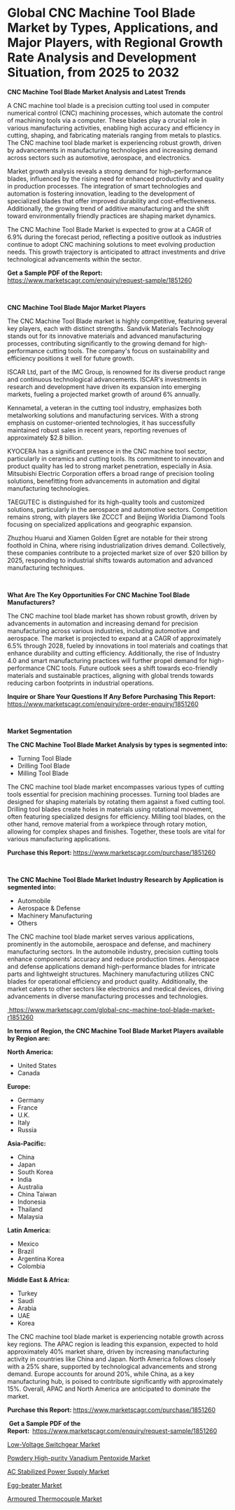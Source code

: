<p><h1>Global CNC Machine Tool Blade Market by Types, Applications, and Major Players, with Regional Growth Rate Analysis and Development Situation, from 2025 to 2032</h1></p><p><strong>CNC Machine Tool Blade Market Analysis and Latest Trends</strong></p>
<p><p>A CNC machine tool blade is a precision cutting tool used in computer numerical control (CNC) machining processes, which automate the control of machining tools via a computer. These blades play a crucial role in various manufacturing activities, enabling high accuracy and efficiency in cutting, shaping, and fabricating materials ranging from metals to plastics. The CNC machine tool blade market is experiencing robust growth, driven by advancements in manufacturing technologies and increasing demand across sectors such as automotive, aerospace, and electronics.</p><p>Market growth analysis reveals a strong demand for high-performance blades, influenced by the rising need for enhanced productivity and quality in production processes. The integration of smart technologies and automation is fostering innovation, leading to the development of specialized blades that offer improved durability and cost-effectiveness. Additionally, the growing trend of additive manufacturing and the shift toward environmentally friendly practices are shaping market dynamics.</p><p>The CNC Machine Tool Blade Market is expected to grow at a CAGR of 6.9% during the forecast period, reflecting a positive outlook as industries continue to adopt CNC machining solutions to meet evolving production needs. This growth trajectory is anticipated to attract investments and drive technological advancements within the sector.</p></p>
<p><strong>Get a Sample PDF of the Report:&nbsp;</strong> <a href="https://www.marketscagr.com/enquiry/request-sample/1851260?utm_campaign=1920&utm_medium=2&utm_source=Github&utm_content=ia&utm_term=07012025&utm_id=cnc-machine-tool-blade">https://www.marketscagr.com/enquiry/request-sample/1851260</a></p>
<p>&nbsp;</p>
<p><strong>CNC Machine Tool Blade Major Market Players</strong></p>
<p><p>The CNC Machine Tool Blade market is highly competitive, featuring several key players, each with distinct strengths. Sandvik Materials Technology stands out for its innovative materials and advanced manufacturing processes, contributing significantly to the growing demand for high-performance cutting tools. The company's focus on sustainability and efficiency positions it well for future growth.</p><p>ISCAR Ltd, part of the IMC Group, is renowned for its diverse product range and continuous technological advancements. ISCAR's investments in research and development have driven its expansion into emerging markets, fueling a projected market growth of around 6% annually.</p><p>Kennametal, a veteran in the cutting tool industry, emphasizes both metalworking solutions and manufacturing services. With a strong emphasis on customer-oriented technologies, it has successfully maintained robust sales in recent years, reporting revenues of approximately $2.8 billion. </p><p>KYOCERA has a significant presence in the CNC machine tool sector, particularly in ceramics and cutting tools. Its commitment to innovation and product quality has led to strong market penetration, especially in Asia. Mitsubishi Electric Corporation offers a broad range of precision tooling solutions, benefitting from advancements in automation and digital manufacturing technologies.</p><p>TAEGUTEC is distinguished for its high-quality tools and customized solutions, particularly in the aerospace and automotive sectors. Competition remains strong, with players like ZCCCT and Beijing Worldia Diamond Tools focusing on specialized applications and geographic expansion.</p><p>Zhuzhou Huarui and Xiamen Golden Egret are notable for their strong foothold in China, where rising industrialization drives demand. Collectively, these companies contribute to a projected market size of over $20 billion by 2025, responding to industrial shifts towards automation and advanced manufacturing techniques.</p></p>
<p>&nbsp;</p>
<p><strong>What Are The Key Opportunities For CNC Machine Tool Blade Manufacturers?</strong></p>
<p><p>The CNC machine tool blade market has shown robust growth, driven by advancements in automation and increasing demand for precision manufacturing across various industries, including automotive and aerospace. The market is projected to expand at a CAGR of approximately 6.5% through 2028, fueled by innovations in tool materials and coatings that enhance durability and cutting efficiency. Additionally, the rise of Industry 4.0 and smart manufacturing practices will further propel demand for high-performance CNC tools. Future outlook sees a shift towards eco-friendly materials and sustainable practices, aligning with global trends towards reducing carbon footprints in industrial operations.</p></p>
<p><strong>Inquire or Share Your Questions If Any Before Purchasing This Report:</strong> <a href="https://www.marketscagr.com/enquiry/pre-order-enquiry/1851260?utm_campaign=1920&utm_medium=2&utm_source=Github&utm_content=ia&utm_term=07012025&utm_id=cnc-machine-tool-blade">https://www.marketscagr.com/enquiry/pre-order-enquiry/1851260</a></p>
<p>&nbsp;</p>
<p><strong>Market Segmentation</strong></p>
<p><strong>The CNC Machine Tool Blade Market Analysis by types is segmented into:</strong></p>
<p><ul><li>Turning Tool Blade</li><li>Drilling Tool Blade</li><li>Milling Tool Blade</li></ul></p>
<p><p>The CNC machine tool blade market encompasses various types of cutting tools essential for precision machining processes. Turning tool blades are designed for shaping materials by rotating them against a fixed cutting tool. Drilling tool blades create holes in materials using rotational movement, often featuring specialized designs for efficiency. Milling tool blades, on the other hand, remove material from a workpiece through rotary motion, allowing for complex shapes and finishes. Together, these tools are vital for various manufacturing applications.</p></p>
<p><strong>Purchase this Report:&nbsp;</strong><a href="https://www.marketscagr.com/purchase/1851260?utm_campaign=1920&utm_medium=2&utm_source=Github&utm_content=ia&utm_term=07012025&utm_id=cnc-machine-tool-blade">https://www.marketscagr.com/purchase/1851260</a></p>
<p>&nbsp;</p>
<p><strong>The CNC Machine Tool Blade Market Industry Research by Application is segmented into:</strong></p>
<p><ul><li>Automobile</li><li>Aerospace & Defense</li><li>Machinery Manufacturing</li><li>Others</li></ul></p>
<p><p>The CNC machine tool blade market serves various applications, prominently in the automobile, aerospace and defense, and machinery manufacturing sectors. In the automobile industry, precision cutting tools enhance components’ accuracy and reduce production times. Aerospace and defense applications demand high-performance blades for intricate parts and lightweight structures. Machinery manufacturing utilizes CNC blades for operational efficiency and product quality. Additionally, the market caters to other sectors like electronics and medical devices, driving advancements in diverse manufacturing processes and technologies.</p></p>
<p><a href="https://www.marketscagr.com/global-cnc-machine-tool-blade-market-r1851260?utm_campaign=1920&utm_medium=2&utm_source=Github&utm_content=ia&utm_term=07012025&utm_id=cnc-machine-tool-blade">&nbsp;https://www.marketscagr.com/global-cnc-machine-tool-blade-market-r1851260</a></p>
<p><strong>In terms of Region, the CNC Machine Tool Blade Market Players available by Region are:</strong></p>
<p>
    <p> <strong> North America: </strong>
        <ul>
            <li>United States</li>
            <li>Canada</li>
        </ul>
        </p> 
    <p> <strong> Europe: </strong>
        <ul>
            <li>Germany</li>
            <li>France</li>
            <li>U.K.</li>
            <li>Italy</li>
            <li>Russia</li>
        </ul>
        </p> 
    <p> <strong> Asia-Pacific: </strong>
        <ul>
            <li>China</li>
            <li>Japan</li>
            <li>South Korea</li>
            <li>India</li>
            <li>Australia</li>
            <li>China Taiwan</li>
            <li>Indonesia</li>
            <li>Thailand</li>
            <li>Malaysia</li>
        </ul>
        </p> 
    <p> <strong> Latin America: </strong>
        <ul>
            <li>Mexico</li>
            <li>Brazil</li>
            <li>Argentina Korea</li>
            <li>Colombia</li>
        </ul>
        </p> 
    <p> <strong> Middle East & Africa: </strong>
        <ul>
            <li>Turkey</li>
            <li>Saudi</li>
            <li>Arabia</li>
            <li>UAE</li>
            <li>Korea</li>
        </ul>
    </p>
    </p>
<p><p>The CNC machine tool blade market is experiencing notable growth across key regions. The APAC region is leading this expansion, expected to hold approximately 40% market share, driven by increasing manufacturing activity in countries like China and Japan. North America follows closely with a 25% share, supported by technological advancements and strong demand. Europe accounts for around 20%, while China, as a key manufacturing hub, is poised to contribute significantly with approximately 15%. Overall, APAC and North America are anticipated to dominate the market.</p></p>
<p><strong>Purchase this Report: </strong><a href="https://www.marketscagr.com/purchase/1851260?utm_campaign=1920&utm_medium=2&utm_source=Github&utm_content=ia&utm_term=07012025&utm_id=cnc-machine-tool-blade">https://www.marketscagr.com/purchase/1851260</a></p>
<p>&nbsp;<strong>Get a Sample PDF of the Report:&nbsp;&nbsp;</strong><a href="https://www.marketscagr.com/enquiry/request-sample/1851260?utm_campaign=1920&utm_medium=2&utm_source=Github&utm_content=ia&utm_term=07012025&utm_id=cnc-machine-tool-blade">https://www.marketscagr.com/enquiry/request-sample/1851260</a></p>
<p><strong></strong></p>
<p><p><a href="https://www.linkedin.com/pulse/comprehensive-low-voltage-switchgear-report-industry-analysis-hgote?utm_campaign=1920&utm_medium=2&utm_source=Github&utm_content=ia&utm_term=07012025&utm_id=cnc-machine-tool-blade">Low-Voltage Switchgear Market</a></p><p><a href="https://www.linkedin.com/pulse/powdery-high-purity-vanadium-pentoxide-market-state-revenue-qcb4c?utm_campaign=1920&utm_medium=2&utm_source=Github&utm_content=ia&utm_term=07012025&utm_id=cnc-machine-tool-blade">Powdery High-purity Vanadium Pentoxide Market</a></p><p><a href="https://www.linkedin.com/pulse/ac-stabilized-power-supply-market-growth-challenges-projections-mpf5f?utm_campaign=1920&utm_medium=2&utm_source=Github&utm_content=ia&utm_term=07012025&utm_id=cnc-machine-tool-blade">AC Stabilized Power Supply Market</a></p><p><a href="https://www.linkedin.com/pulse/whats-fueling-egg-beater-markets-growth-55-cagr-projected-agzue?utm_campaign=1920&utm_medium=2&utm_source=Github&utm_content=ia&utm_term=07012025&utm_id=cnc-machine-tool-blade">Egg-beater Market</a></p><p><a href="https://www.linkedin.com/pulse/future-outlook-armoured-thermocouple-market-20252032-cagr-skire?utm_campaign=1920&utm_medium=2&utm_source=Github&utm_content=ia&utm_term=07012025&utm_id=cnc-machine-tool-blade">Armoured Thermocouple Market</a></p></p>